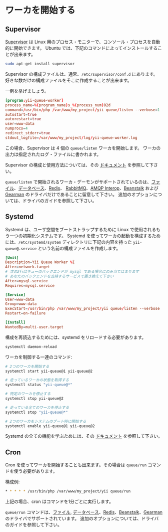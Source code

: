 ワーカを開始する
================

Supervisor
----------

[Supervisor](http://supervisord.org) は Linux 用のプロセス・モニターで、コンソール・プロセスを自動的に開始できます。
Ubuntu では、下記のコマンドによってインストールすることが出来ます。

```sh
sudo apt-get install supervisor
```

Supervisor の構成ファイルは、通常、`/etc/supervisor/conf.d` にあります。
好きな数だけの構成ファイルをそこに作成することが出来ます。

一例を挙げましょう。

```conf
[program:yii-queue-worker]
process_name=%(program_name)s_%(process_num)02d
command=/usr/bin/php /var/www/my_project/yii queue/listen --verbose=1 --color=0
autostart=true
autorestart=true
user=www-data
numprocs=4
redirect_stderr=true
stdout_logfile=/var/www/my_project/log/yii-queue-worker.log
```

この場合、Supervisor は 4 個の `queue/listen` ワーカを開始します。
ワーカの出力は指定されたログ・ファイルに書かれます。

Supervisor の構成と使用方法については、その [ドキュメント](http://supervisord.org) を参照して下さい。

`queue/listen` で開始されるワーカ・デーモンがサポートされているのは、[ファイル]、[データベース]、[Redis]、
[RabbitMQ]、[AMQP Interop]、[Beanstalk] および [Gearman] のドライバだけであることに留意して下さい。
追加のオプションについては、ドライバのガイドを参照して下さい。

[ファイル]: driver-file.md
[データベース]: driver-db.md
[Redis]: driver-redis.md
[AMQP Interop]: driver-amqp-interop.md
[RabbitMQ]: driver-amqp.md
[Beanstalk]: driver-beanstalk.md
[Gearman]: driver-gearman.md

Systemd
-------

Systemd は、ユーザ空間をブートストラップするために Linux で使用されるもう一つの初期化システムです。
Systemd を使ってワーカの起動を構成するためには、`/etc/systemd/system` ディレクトリに下記の内容を持った
`yii-queue@.service` という名前の構成ファイルを作成します。

```conf
[Unit]
Description=Yii Queue Worker %I
After=network.target
# 次の2行はキューのバックエンドが mysql である場合にのみ当てはまります
# あなたのバックエンドを支持するサービスで置き換えて下さい
After=mysql.service
Requires=mysql.service

[Service]
User=www-data
Group=www-data
ExecStart=/usr/bin/php /var/www/my_project/yii queue/listen --verbose
Restart=on-failure

[Install]
WantedBy=multi-user.target
```

構成を再読込するためには、systemd をリロードする必要があります。

```sh
systemctl daemon-reload
```

ワーカを制御する一連のコマンド:

```sh
# 2つのワーカを開始する
systemctl start yii-queue@1 yii-queue@2

# 走っているワーカの状態を取得する
systemctl status "yii-queue@*"

# 特定のワーカを停止する
systemctl stop yii-queue@2

# 走っている全てのワーカを停止する
systemctl stop "yii-queue@*"

# 2つのワーカをシステムのブート時に開始する
systemctl enable yii-queue@1 yii-queue@2
```

Systemd の全ての機能を学ぶためには、その [ドキュメント](https://freedesktop.org/wiki/Software/systemd/#manualsanddocumentationforusersandadministrators) を参照して下さい。

Cron
----

Cron を使ってワーカを開始することも出来ます。その場合は `queue/run` コマンドを使う必要があります。

構成例:

```sh
* * * * * /usr/bin/php /var/www/my_project/yii queue/run
```

上記の場合、cron はコマンドを1分ごとに実行します。

`queue/run` コマンドは、[ファイル], [データベース]、[Redis]、[Beanstalk]、[Gearman] のドライバでサポートされています。
追加のオプションについては、ドライバのガイドを参照して下さい。

[ファイル]: driver-file.md
[データベース]: driver-db.md
[Redis]: driver-redis.md
[Beanstalk]: driver-beanstalk.md
[Gearman]: driver-gearman.md
